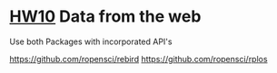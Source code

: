 # [HW10](http://stat545.com/hw10_data-from-web.html) Data from the web

Use both Packages with incorporated API's 

https://github.com/ropensci/rebird
https://github.com/ropensci/rplos
